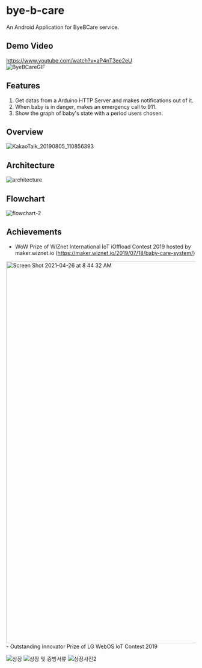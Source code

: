 # bye-b-care

An Android Application for ByeBCare service.



## Demo Video
https://www.youtube.com/watch?v=aP4nT3ee2eU </br>
![ByeBCareGIF](https://user-images.githubusercontent.com/20037035/116017032-7179e680-a679-11eb-8bc2-e8d94ccf02d2.gif)


## Features
1. Get datas from a Arduino HTTP Server and makes notifications out of it.
2. When baby is in danger, makes an emergency call to 911.
3. Show the graph of baby's state with a period users chosen.

## Overview
![KakaoTalk_20190805_110856393](https://user-images.githubusercontent.com/20037035/116013203-d594ae80-a669-11eb-950b-da5dc3cf50b0.jpg)

## Architecture
![architecture](https://user-images.githubusercontent.com/20037035/116013230-f2c97d00-a669-11eb-8509-cd2ff154e8f5.png)

## Flowchart
![flowchart-2](https://user-images.githubusercontent.com/20037035/116013256-27d5cf80-a66a-11eb-896d-1f36c58ace76.jpg)

## Achievements
- WoW Prize of WIZnet International IoT iOffload Contest 2019 hosted by maker.wiznet.io (https://maker.wiznet.io/2019/07/18/baby-care-system/)
<img width="1016" alt="Screen Shot 2021-04-26 at 8 44 32 AM" src="https://user-images.githubusercontent.com/20037035/116013530-a2531f00-a66b-11eb-9814-8ceb112b2269.png">
- Outstanding Innovator Prize of LG WebOS IoT Contest 2019

![상장](https://user-images.githubusercontent.com/20037035/119263508-4f449b80-bc1a-11eb-90ef-ad81c194fa09.jpg)
![상장 및 증빙서류](https://user-images.githubusercontent.com/20037035/119263820-8bc4c700-bc1b-11eb-88f7-0634560ae9e8.jpg)
![상장사진2](https://user-images.githubusercontent.com/20037035/119263822-8e272100-bc1b-11eb-8047-c3c83053b748.jpg)



